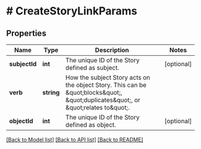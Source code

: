 # # CreateStoryLinkParams

## Properties

Name | Type | Description | Notes
------------ | ------------- | ------------- | -------------
**subjectId** | **int** | The unique ID of the Story defined as subject. | [optional]
**verb** | **string** | How the subject Story acts on the object Story. This can be \&quot;blocks\&quot;, \&quot;duplicates\&quot;, or \&quot;relates to\&quot;. |
**objectId** | **int** | The unique ID of the Story defined as object. | [optional]

[[Back to Model list]](../../README.md#models) [[Back to API list]](../../README.md#endpoints) [[Back to README]](../../README.md)
